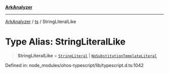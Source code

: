 [**ArkAnalyzer**](../../../../README.md)

***

[ArkAnalyzer](../../../../globals.md) / [ts](../README.md) / StringLiteralLike

# Type Alias: StringLiteralLike

> **StringLiteralLike** = [`StringLiteral`](../interfaces/StringLiteral.md) \| [`NoSubstitutionTemplateLiteral`](../interfaces/NoSubstitutionTemplateLiteral.md)

Defined in: node\_modules/ohos-typescript/lib/typescript.d.ts:1042
